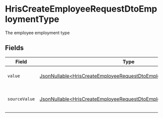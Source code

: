 # HrisCreateEmployeeRequestDtoEmploymentType

The employee employment type


## Fields

| Field                                                                                                                                                    | Type                                                                                                                                                     | Required                                                                                                                                                 | Description                                                                                                                                              | Example                                                                                                                                                  |
| -------------------------------------------------------------------------------------------------------------------------------------------------------- | -------------------------------------------------------------------------------------------------------------------------------------------------------- | -------------------------------------------------------------------------------------------------------------------------------------------------------- | -------------------------------------------------------------------------------------------------------------------------------------------------------- | -------------------------------------------------------------------------------------------------------------------------------------------------------- |
| `value`                                                                                                                                                  | [JsonNullable\<HrisCreateEmployeeRequestDtoEmploymentTypeValue>](../../models/components/HrisCreateEmployeeRequestDtoEmploymentTypeValue.md)             | :heavy_minus_sign:                                                                                                                                       | The type of the employment.                                                                                                                              | permanent                                                                                                                                                |
| `sourceValue`                                                                                                                                            | [JsonNullable\<HrisCreateEmployeeRequestDtoEmploymentTypeSourceValue>](../../models/components/HrisCreateEmployeeRequestDtoEmploymentTypeSourceValue.md) | :heavy_minus_sign:                                                                                                                                       | The source value of the employment type.                                                                                                                 | Permanent                                                                                                                                                |